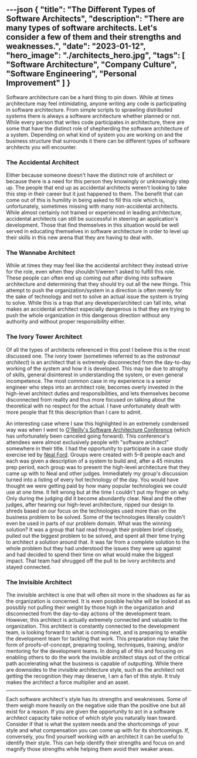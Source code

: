 ---json
{
  "title": "The Different Types of Software Architects",
  "description": "There are many types of software architects. Let's consider a few of them and their strengths and weaknesses.",
  "date": "2023-01-12",
  "hero_image": "./architects_hero.jpg",
  "tags": [
    "Software Architecture",
    "Company Culture",
    "Software Engineering",
    "Personal Improvement"
  ]
}
---

Software architecture can be a hard thing to pin down. While at times architecture may feel intimidating, anyone writing any code is participating in software architecture. From simple scripts to sprawling distributed systems there is always a software architecture whether planned or not. While every person that writes code participates in architecture, there are some that have the distinct role of shepherding the software architecture of a system. Depending on what kind of system you are working on and the business structure that surrounds it there can be different types of software architects you will encounter.

### The Accidental Architect

Either because someone doesn't have the distinct role of architect or because there is a need for this person they knowingly or unknowingly step up. The people that end up as accidental architects weren't looking to take this step in their career but it just happened to them. The benefit that can come out of this is humility in being asked to fill this role which is, unfortunately, sometimes missing with many non-accidental architects. While almost certainly not trained or experienced in leading architecture, accidental architects can still be successful in steering an application's development. Those that find themselves in this situation would be well served in educating themselves in software architecture in order to level up their skills in this new arena that they are having to deal with.

### The Wannabe Architect

While at times they may feel like the accidental architect they instead strive for the role, even when they shouldn't/weren't asked to fulfill this role. These people can often end up coming out after diving into software architecture and determining that they should try out all the new things. This attempt to push the organization/system in a direction is often merely for the sake of technology and not to solve an actual issue the system is trying to solve. While this is a trap that any developer/architect can fall into, what makes an accidental architect especially dangerous is that they are trying to push the whole organization in this dangerous direction without any authority and without proper responsibility either.

### The Ivory Tower Architect

Of all the types of architects referenced in this post I believe this is the most discussed one. The ivory tower (sometimes referred to as the *astronaut architect*) is an architect that is extremely disconnected from the day-to-day working of the system and how it is developed. This may be due to atrophy of skills, general disinterest in understanding the system, or even general incompetence. The most common case in my experience is a senior engineer who steps into an architect role, becomes overly invested in the high-level architect duties and responsibilities, and lets themselves become disconnected from reality and thus more focused on talking about the theoretical with no respect for the actual. I have unfortunately dealt with more people that fit this description than I care to admit.

An interesting case where I saw this highlighted in an extremely condensed way was when I went to [O'Reilly's Software Architecture Conference](https://www.oreilly.com/conferences/software-architecture.html) (which has unfortunately been canceled going forward). This conference's attendees were almost exclusively people with "software architect" somewhere in their title. I had the opportunity to participate in a case study exercise led by [Neal Ford](https://nealford.com/). Groups were created with 5–8 people each and each was given a description of a system to build and, after a 45 minutes prep period, each group was to present the high-level architecture that they came up with to Neal and other judges. Immediately my group's discussion turned into a listing of every hot technology of the day. You would have thought we were getting paid by how many popular technologies we could use at one time. It felt wrong but at the time I couldn't put my finger on why. Only during the judging did it become abundantly clear. Neal and the other judges, after hearing our high-level architecture, ripped our design to shreds based on our focus on the technologies used more than on the business problem to be solved. Some of the technologies literally couldn't even be used in parts of our problem domain. What was the winning solution? It was a group that had read through their problem brief closely, pulled out the biggest problem to be solved, and spent all their time trying to architect a solution around that. It was far from a complete solution to the whole problem but they had understood the issues they were up against and had decided to spend their time on what would make the biggest impact. That team had shrugged off the pull to be ivory architects and stayed connected.

### The Invisible Architect

The invisible architect is one that will often sit more in the shadows as far as the organization is concerned. It is even possible he/she will be looked at as possibly not pulling their weight by those high in the organization and disconnected from the day-to-day actions of the development team. However, this architect is actually extremely connected and valuable to the organization. This architect is constantly connected to the development team, is looking forward to what is coming next, and is preparing to enable the development team for tackling that work. This preparation may take the form of proofs-of-concept, preparing tooling, techniques, training, and/or mentoring for the development teams. In doing all of this and focusing on enabling others to do the work the invisible architect stays out of the critical path accelerating what the business is capable of outputting. While there are downsides to the invisible architecture style, such as the architect not getting the recognition they may deserve, I am a fan of this style. It truly makes the architect a force multiplier and an asset.

---

Each software architect's style has its strengths and weaknesses. Some of them weigh more heavily on the negative side than the positive one but all exist for a reason. If you are given the opportunity to act in a software architect capacity take notice of which style you naturally lean toward. Consider if that is what the system needs and the shortcomings of your style and what compensation you can come up with for its shortcomings. If, conversely, you find yourself working with an architect it can be useful to identify their style. This can help identify their strengths and focus on and magnify those strengths while helping them avoid their weaker areas.